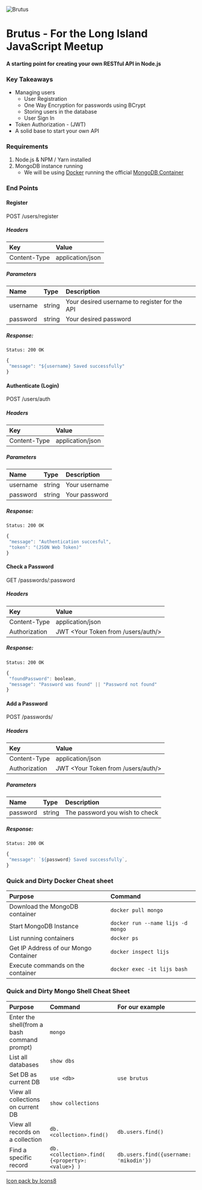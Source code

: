 ![Brutus](https://png.icons8.com/brutus/color/96)
# Brutus - For the Long Island JavaScript Meetup 
#### A starting point for creating your own RESTful API in Node.js

### Key Takeaways
* Managing users
  * User Registration
  * One Way Encryption for passwords using BCrypt
  * Storing users in the database
  * User Sign In
* Token Authorization - (JWT)
* A solid base to start your own API

### Requirements
1. Node.js & NPM / Yarn installed
1. MongoDB instance running
    * We will be using [Docker](https://www.docker.com/ "Docker") running the official [MongoDB Container](https://hub.docker.com/_/mongo/ "MongoDB Container")
    
### End Points
#### Register
POST /users/register
##### Headers
| Key | Value
| :-- | :----|
| Content-Type | application/json |
##### Parameters
| Name | Type | Description|
| :--- | :--- | :----------|
| username | string | Your desired username to register for the API |
| password | string | Your desired password |

##### Response:
`Status: 200 OK`
```javascript
{
 "message": "${username} Saved successfully"
}
```

#### Authenticate (Login)
POST /users/auth
##### Headers
| Key | Value
| :-- | :----|
| Content-Type | application/json |
##### Parameters
| Name | Type | Description|
| :--- | :--- | :----------|
| username | string | Your username |
| password | string | Your password |

##### Response:
`Status: 200 OK`
```javascript
{
 "message": "Authentication succesful",
 "token": "(JSON Web Token)"
}
```

#### Check a Password
GET /passwords/:password
##### Headers
| Key | Value
| :-- | :----|
| Content-Type | application/json |
| Authorization | JWT <Your Token from /users/auth/>

##### Response:
`Status: 200 OK`
```javascript
{
 "foundPassword": boolean,
 "message": "Password was found" || "Password not found"
}
```

#### Add a Password
POST /passwords/
##### Headers
| Key | Value
| :-- | :----|
| Content-Type | application/json |
| Authorization | JWT <Your Token from /users/auth/>

##### Parameters
| Name | Type | Description|
| :--- | :--- | :----------|
| password | string | The password you wish to check |

##### Response:
`Status: 200 OK`
```javascript
{
 "message": `${password} Saved successfully`,
}
```

### Quick and Dirty Docker Cheat sheet

| Purpose        | Command           |
| :------------- |:-------------|
| Download the MongoDB container      | `docker pull mongo` |
| Start MongoDB Instance      | `docker run --name lijs -d mongo`|
| List running containers | `docker ps`      |    $1 |
| Get IP Address of our Mongo Container | `docker inspect lijs`|
| Execute commands on the container | `docker exec -it lijs bash`|

### Quick and Dirty Mongo Shell Cheat Sheet
| Purpose                           | Command                            | For our example                     |
| :-------------------------------- |:---------------------------------- | :---------------------------------  |
| Enter the shell(from a bash command prompt) | `mongo` |
| List all databases | `show dbs` |
| Set DB as current DB | `use <db>` | `use brutus` |
| View all collections on current DB | `show collections` |
| View all records on a collection | `db.<collection>.find()` | `db.users.find()` |
| Find a specific record | `db.<collection>.find( {<property>: <value>} )` | `db.users.find({username: 'mikodin'})` |


<a href="https://icons8.com">Icon pack by Icons8</a>
